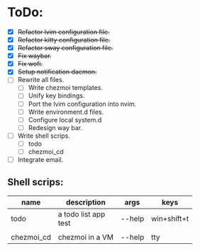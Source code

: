 # ToDo:

* [X] ~~Refactor lvim configuration file.~~
* [X] ~~Refactor kitty configuration file.~~
* [X] ~~Refactor sway configuration file.~~
* [X] ~~Fix waybar.~~
* [X] ~~Fix wofi.~~
* [X] ~~Setup notification daemon.~~
* [ ] Rewrite all files.
    * [ ] Write chezmoi templates.
    * [ ] Unify key bindings.
    * [ ] Port the lvim configuration into nvim.
    * [ ] Write environment.d files.
    * [ ] Configure local system.d
    * [ ] Redesign way bar.
* [ ] Write shell scrips.
    * [ ] todo
    * [ ] chezmoi_cd
* [ ] Integrate email.

## Shell scrips:

|name        | description         | args   | keys       |
|------------|---------------------|--------|------------|
| todo       | a todo list app<br>test | --help | win+shift+t|
|            |                     |        |            |
| chezmoi_cd | chezmoi in a VM     | --help | tty        |

<!-- ||||| -->
